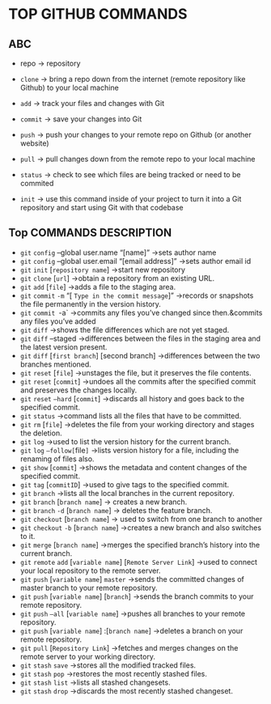# TOP GITHUB COMMANDS

## ABC

* repo -> repository
* `clone` -> bring a repo down from the internet (remote repository like Github) to your local machine
* `add` -> track your files and changes with Git
* `commit` -> save your changes into Git
* `push` -> push your changes to your remote repo on Github (or another website)
* `pull` -> pull changes down from the remote repo to your local machine

* `status` -> check to see which files are being tracked or need to be commited
* `init` -> use this command inside of your project to turn it into a Git repository and start using Git with that codebase

## Top COMMANDS DESCRIPTION

* `git` `config` –global user.name “[name]” ->sets author name
* `git` `config` –global user.email “[email address]” ->sets author email id
* `git` `init` [`repository name`] ->start new repository
* `git` `clone` [`url`] ->obtain a repository from an existing URL.
* `git` `add` [`file`] ->adds a file to the staging area.
* `git` `commit` `-m` “[ `Type in the commit message`]” ->records or snapshots the file permanently in the version history.
* `git` `commit `-a` ->commits any files you’ve changed since then.&commits any files you’ve added
* `git` `diff` ->shows the file differences which are not yet staged.
* `git` `diff` –staged ->differences between the files in the staging area and the latest version present.
* `git` `diff` [`first branch`] [second branch] ->differences between the two branches mentioned.
* `git` `reset` [`file`] ->unstages the file, but it preserves the file contents.
* `git` `reset` [`commit`] ->undoes all the commits after the specified commit and preserves the changes locally.
* `git` `reset` `–hard` [`commit`] ->discards all history and goes back to the specified commit.
* `git` `status` ->command lists all the files that have to be committed.
* `git` `rm` [`file`] ->deletes the file from your working directory and stages the deletion.
* `git` `log` ->used to list the version history for the current branch.
* `git` `log` `–follow[`file`]` ->lists version history for a file, including the renaming of files also.
* `git` `show` [`commit`] ->shows the metadata and content changes of the specified commit.
* `git` `tag` [`commitID`] ->used to give tags to the specified commit.
* `git` `branch` ->lists all the local branches in the current repository.
* `git` `branch` [`branch name`] -> creates a new branch.
* `git` `branch` `-d` [`branch name`] -> deletes the feature branch.
* `git` `checkout` [`branch name`] -> used to switch from one branch to another
* `git` `checkout` `-b` [`branch name`] ->creates a new branch and also switches to it.
* `git` `merge` [`branch name`] ->merges the specified branch’s history into the current branch.
* `git` `remote` `add` [`variable name`] [`Remote Server Link`] ->used to connect your local repository to the remote server.
* `git` `push` [`variable name`] `master` ->sends the committed changes of master branch to your remote repository.
* `git` `push` [`variable name`] [`branch`] ->sends the branch commits to your remote repository.
* `git` `push` `–all` [`variable name`] ->pushes all branches to your remote repository.
* `git` `push` [`variable name`] :[`branch name`] ->deletes a branch on your remote repository.
* `git` `pull` [`Repository Link`] ->fetches and merges changes on the remote server to your working directory.
* `git` `stash` `save` ->stores all the modified tracked files.
* `git` `stash` `pop` ->restores the most recently stashed files.
* `git` `stash` `list` ->lists all stashed changesets.
* `git` `stash` `drop` ->discards the most recently stashed changeset.
